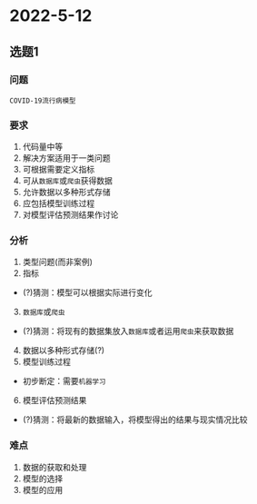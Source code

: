 # 2022-5-12
## 选题1

### 问题
`COVID-19流行病模型`

### 要求
1. 代码量中等
2. 解决方案适用于一类问题
3. 可根据需要定义指标
4. 可从`数据库`或`爬虫`获得数据
5. 允许数据以多种形式存储
6. 应包括模型训练过程
7. 对模型评估预测结果作讨论

### 分析
1. 类型问题(而非案例)
2. 指标
- (?)猜测：模型可以根据实际进行变化
3. `数据库`或`爬虫`
- (?)猜测：将现有的数据集放入`数据库`或者运用`爬虫`来获取数据
4. 数据以多种形式存储(?)
5. 模型训练过程
- 初步断定：需要`机器学习`
6. 模型评估预测结果
- (?)猜测：将最新的数据输入，将模型得出的结果与现实情况比较

### 难点
1. 数据的获取和处理
2. 模型的选择
3. 模型的应用
